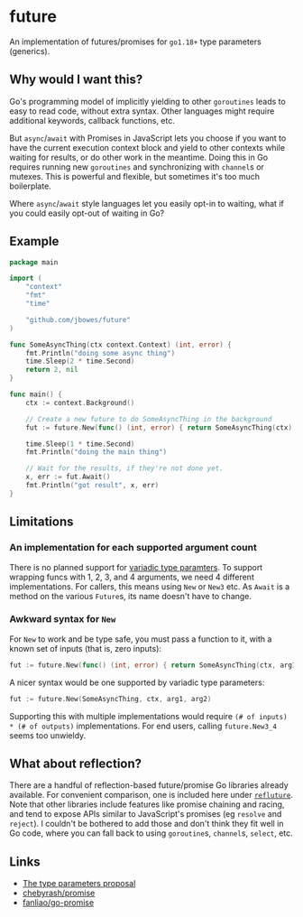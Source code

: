 # future

An implementation of futures/promises for `go1.18+` type parameters (generics).

## Why would I want this?

Go's programming model of implicitly yielding to other `goroutines` leads to easy to read code, without extra syntax. Other languages might require additional keywords, callback functions, etc.

But `async`/`await` with Promises in JavaScript lets you choose if you want to have the current execution context block and yield to
other contexts while waiting for results, or do other work in the meantime. Doing this in Go requires running new `goroutines` and synchronizing with `channel`s or mutexes. This is powerful and flexible, but sometimes it's too much boilerplate.

Where `async`/`await` style languages let you easily opt-in to waiting, what if you could easily opt-out of waiting in Go?

## Example

```go
package main

import (
	"context"
	"fmt"
	"time"

    "github.com/jbowes/future"
)

func SomeAsyncThing(ctx context.Context) (int, error) {
	fmt.Println("doing some async thing")
	time.Sleep(2 * time.Second)
	return 2, nil
}

func main() {
	ctx := context.Background()

	// Create a new future to do SomeAsyncThing in the background
	fut := future.New(func() (int, error) { return SomeAsyncThing(ctx) })

	time.Sleep(1 * time.Second)
	fmt.Println("doing the main thing")

	// Wait for the results, if they're not done yet.
	x, err := fut.Await()
	fmt.Println("got result", x, err)
}
```

## Limitations

### An implementation for each supported argument count

There is no planned support for [variadic type paramters](https://go.googlesource.com/proposal/+/refs/heads/master/design/43651-type-parameters.md#omissions). To support wrapping funcs with 1, 2, 3, and 4 arguments, we need 4 different implementations. For callers, this means using `New` or `New3` etc. As `Await` is a method on the various `Future`s, its name doesn't have to change.

### Awkward syntax for `New`

For `New` to work and be type safe, you must pass a function to it, with a known set of inputs (that is, zero inputs):

```go
fut := future.New(func() (int, error) { return SomeAsyncThing(ctx, arg1, arg2) })
```

 A nicer syntax would be one supported by variadic type parameters:

```go
fut := future.New(SomeAsyncThing, ctx, arg1, arg2)
```

Supporting this with multiple implementations would require `(# of inputs) * (# of outputs)` implementations. For end users, calling
`future.New3_4` seems too unwieldy.


## What about reflection?

There are a handful of reflection-based future/promise Go libraries already available. For convenient comparison, one is included here under [`refluture`](./refluture). Note that other libraries include features like promise chaining and racing, and tend to expose APIs similar to JavaScript's promises (eg `resolve` and `reject`). I couldn't be bothered to add those and don't think they fit well in Go code, where you can fall back to using `goroutine`s, `channel`s, `select`, etc.

## Links

- [The type parameters proposal](https://go.googlesource.com/proposal/+/refs/heads/master/design/43651-type-parameters.md)
- [chebyrash/promise](https://github.com/chebyrash/promise)
- [fanliao/go-promise](https://github.com/fanliao/go-promise)
